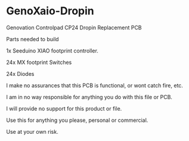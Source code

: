 # GenoXaio-Dropin
Genovation Controlpad CP24 Dropin Replacement PCB

Parts needed to build

1x Seeduino XIAO footprint controller.

24x MX footprint Switches

24x Diodes


I make no assurances that this PCB is functional, or wont catch fire, etc.

I am in no way responsible for anything you do with this file or PCB.

I will provide no support for this product or file.

Use this for anything you please, personal or commercial.

Use at your own risk.
